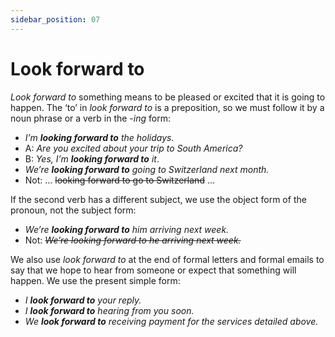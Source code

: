 ```yaml
---
sidebar_position: 07
---
```


# Look forward to

*Look forward to* something means to be pleased or excited that it is going to happen. The ‘to’ in *look forward to* is a preposition, so we must follow it by a noun phrase or a verb in the -*ing* form:

- *I’m **looking forward to** the holidays.*
- A: *Are you excited about your trip to South America?*
- B: *Yes, I’m **looking forward to** it*.
- *We’re **looking forward to** going to Switzerland next month.*
- Not: … ~~looking forward to go to Switzerland~~ …

If the second verb has a different subject, we use the object form of the pronoun, not the subject form:

- *We’re **looking forward to** him arriving next week.*
- Not: *~~We’re looking forward to he arriving next week.~~*

We also use *look forward to* at the end of formal letters and formal emails to say that we hope to hear from someone or expect that something will happen. We use the present simple form:

- *I **look forward to** your reply.*
- *I **look forward to** hearing from you soon.*
- *We **look forward to** receiving payment for the services detailed above.*
